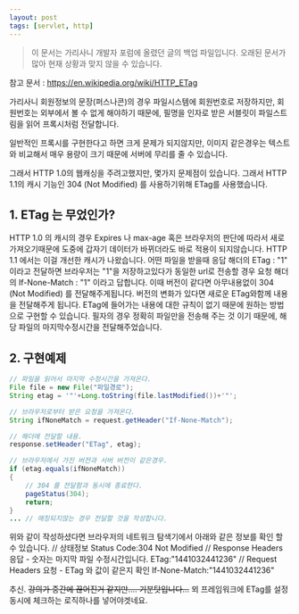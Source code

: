 ```yaml
---
layout: post
tags: [servlet, http]
---
```


> 이 문서는 가리사니 개발자 포럼에 올렸던 글의 백업 파일입니다.
오래된 문서가 많아 현재 상황과 맞지 않을 수 있습니다.


참고 문서 : https://en.wikipedia.org/wiki/HTTP_ETag

가리사니 회원정보의 문장(퍼스나콘)의 경우 파일시스템에 회원번호로 저장하지만, 회원번호는 외부에서 볼 수 없게 해야하기 때문에, 필명을 인자로 받은 서블릿이 파일스트림을 읽어 프록시처럼 전달합니다.

일반적인 프록시를 구현한다고 하면 크게 문제가 되지않지만, 이미지 같은경우는 텍스트와 비교해서 매우 용량이 크기 때문에 서버에 무리를 줄 수 있습니다.

그래서 HTTP 1.0의 웹캐싱을 주려고했지만, 몇가지 문제점이 있습니다.
그래서 HTTP 1.1의 캐시 기능인 304 (Not Modified) 를 사용하기위해 ETag를 사용했습니다.


## 1. ETag 는 무었인가?
HTTP 1.0 의 캐시의 경우 Expires 나 max-age 혹은 브라우저의 판단에 따라서 새로 가져오기때문에 도중에 갑자기 데이터가 바뀌더라도 바로 적용이 되지않습니다.
HTTP 1.1 에서는 이걸 개선한 캐시가 나왔습니다.
어떤 파일을 받을때 응답 해더의 ETag : "1" 이라고 전달하면 브라우저는 "1"을 저장하고있다가 동일한 url로 전송할 경우 요청 해더의 If-None-Match : "1" 이라고 답합니다. 이때 버전이 같다면 아무내용없이 304 (Not Modified) 를 전달해주게됩니다. 버전의 변화가 있다면 새로운 ETag와함께 내용을 전달해주게 됩니다.
ETag에 들어가는 내용에 대한 규칙이 없기 때문에 원하는 방법으로 구현할 수 있습니다. 필자의 경우 정확히 파일만을 전송해 주는 것 이기 때문에, 해당 파일의 마지막수정시간을 전달해주었습니다.


## 2. 구현예제
``` java
// 파일을 읽어서 마지막 수정시간을 가져온다.
File file = new File("파일경로");
String etag = '"'+Long.toString(file.lastModified())+'"';

// 브라우저로부터 받은 요청을 가져온다.
String ifNoneMatch = request.getHeader("If-None-Match");

// 해더에 전달할 내용.
response.setHeader("ETag", etag);

// 브라우저에서 가진 버전과 서버 버전이 같은경우.
if (etag.equals(ifNoneMatch))
{
	// 304 를 전달함과 동시에 종료한다.
	pageStatus(304);
	return;
}
... // 매칭되지않는 경우 전달할 것을 작성합니다.
```

위와 같이 작성하셨다면 브라우저의 네트워크 탐색기에서 아래와 같은 정보를 확인 할 수 있습니다.
// 상태정보
Status Code:304 Not Modified
// Response Headers 응답 - 숫자는 마지막 파일 수정시간입니다.
ETag:"1441032441236"
// Request Headers 요청 - ETag 와 값이 같은지 확인
If-None-Match:"1441032441236"


추신.
~~강의가 중간에 끊어진거 같지만.... 기분탓입니다...~~
뫼 프레임워크에 ETag를 설정동시에 체크하는 로직하나를 넣어야겟네요.